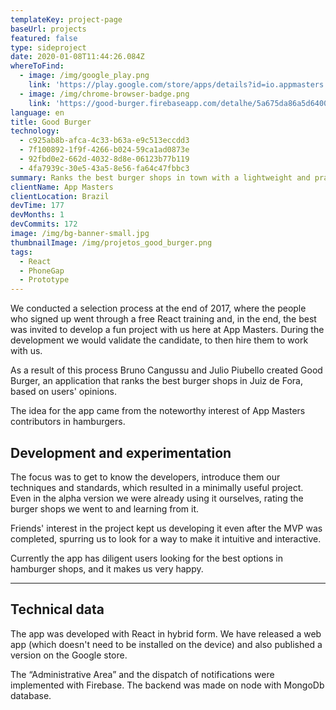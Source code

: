 ```yaml
---
templateKey: project-page
baseUrl: projects
featured: false
type: sideproject
date: 2020-01-08T11:44:26.084Z
whereToFind:
  - image: /img/google_play.png
    link: 'https://play.google.com/store/apps/details?id=io.appmasters.goodburger'
  - image: /img/chrome-browser-badge.png
    link: 'https://good-burger.firebaseapp.com/detalhe/5a675da86a5d640014a647fa'
language: en
title: Good Burger
technology:
  - c925ab8b-afca-4c33-b63a-e9c513eccdd3
  - 7f100892-1f9f-4266-b024-59ca1ad0873e
  - 92fbd0e2-662d-4032-8d8e-06123b77b119
  - 4fa7939c-30e5-43a5-8e56-fa64c47fbbc3
summary: Ranks the best burger shops in town with a lightweight and practical web app
clientName: App Masters
clientLocation: Brazil
devTime: 177
devMonths: 1
devCommits: 172
image: /img/bg-banner-small.jpg
thumbnailImage: /img/projetos_good_burger.png
tags:
  - React
  - PhoneGap
  - Prototype
---
```

We conducted a selection process at the end of 2017, where the people who signed up went through a free React training and, in the end, the best was invited to develop a fun project with us here at App Masters. During the development we would validate the candidate, to then hire them to work with us.

As a result of this process Bruno Cangussu and Julio Piubello created Good Burger, an application that ranks the best burger shops in Juiz de Fora, based on users' opinions.

The idea for the app came from the noteworthy interest of App Masters contributors in hamburgers.

## Development and experimentation

The focus was to get to know the developers, introduce them our techniques and standards, which resulted in a minimally useful project. Even in the alpha version we were already using it ourselves, rating the burger shops we went to and learning from it.

Friends' interest in the project kept us developing it even after the MVP was completed, spurring us to look for a way to make it intuitive and interactive.

Currently the app has diligent users looking for the best options in hamburger shops, and it makes us very happy.

---

## Technical data

The app was developed with React in hybrid form. We have released a web app (which doesn't need to be installed on the device) and also published a version on the Google store.

The “Administrative Area” and the dispatch of notifications were implemented with Firebase. The backend was made on node with MongoDb database.
